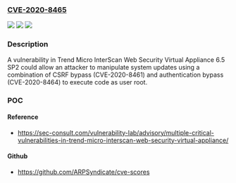 ### [CVE-2020-8465](https://cve.mitre.org/cgi-bin/cvename.cgi?name=CVE-2020-8465)
![](https://img.shields.io/static/v1?label=Product&message=Trend%20Micro%20InterScan%20Web%20Security%20Virtual%20Appliance&color=blue)
![](https://img.shields.io/static/v1?label=Version&message=n%2Fa&color=blue)
![](https://img.shields.io/static/v1?label=Vulnerability&message=Command%20Execution&color=brighgreen)

### Description

A vulnerability in Trend Micro InterScan Web Security Virtual Appliance 6.5 SP2 could allow an attacker to manipulate system updates using a combination of CSRF bypass (CVE-2020-8461) and authentication bypass (CVE-2020-8464) to execute code as user root.

### POC

#### Reference
- https://sec-consult.com/vulnerability-lab/advisory/multiple-critical-vulnerabilities-in-trend-micro-interscan-web-security-virtual-appliance/

#### Github
- https://github.com/ARPSyndicate/cve-scores

